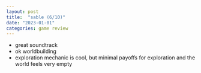 ```yaml
---
layout: post
title:  "sable (6/10)"
date: "2023-01-01"
categories: game review
---
```


- great soundtrack
- ok worldbuilding
- exploration mechanic is cool, but minimal payoffs for exploration and the world feels very empty
